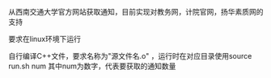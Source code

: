 从西南交通大学官方网站获取通知，目前实现对教务网，计院官网，扬华素质网的支持

要求在linux环境下运行

自行编译C++文件，要求名称为"源文件名.o" ，运行时在对应目录使用source run.sh num 其中num为数字，代表要获取的通知数量